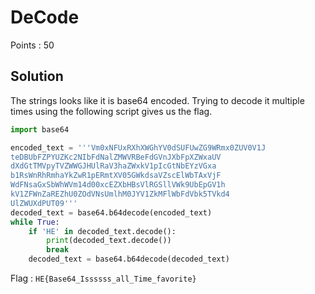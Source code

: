 # DeCode

Points : 50

## Solution

The strings looks like it is base64 encoded. Trying to decode it multiple times using the following script gives us the flag.

```python
import base64

encoded_text = '''Vm0xNFUxRXhXWGhYV0dSUFUwZG9WRmx0ZUV0V1J
teDBUbFZPYUZKc2NIbFdNalZMWVRBeFdGVnJXbFpXZWxaUV
dXdGtTMVpyTVZWWGJHUlRaV3haZWxkV1pIcGtNbEYzVGxa
b1RsWnRhRmhaYkZwR1pERmtXV05GWkdsaVZscElWbTAxVjF
WdFNsaGxSbWhWVm14d00xcEZXbHBsVlRGSllVWk9UbEpGV1h
kV1ZFWnZaREZhU0ZOdVNsUmlhM0JYV1ZkMFlWbFdVbk5TVkd4
UlZWUXdPUT09'''
decoded_text = base64.b64decode(encoded_text)
while True:
    if 'HE' in decoded_text.decode():
        print(decoded_text.decode())
        break
    decoded_text = base64.b64decode(decoded_text)
```

Flag : `HE{Base64_Issssss_all_Time_favorite}`
